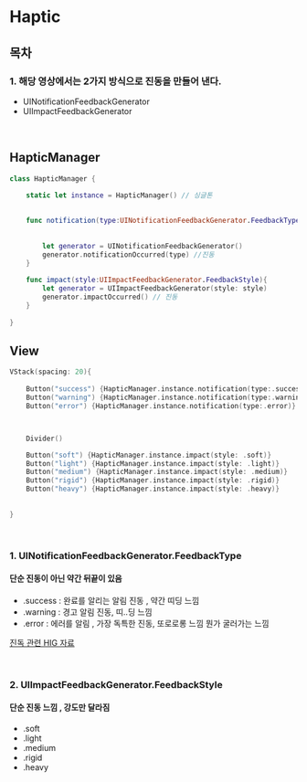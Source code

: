 # Haptic


## 목차

### 1. 해당 영상에서는 2가지 방식으로 진동을 만들어 낸다.

-   UINotificationFeedbackGenerator
-   UIImpactFeedbackGenerator

<br>

## HapticManager
```swift
class HapticManager {
    
    static let instance = HapticManager() // 싱글톤

    
    func notification(type:UINotificationFeedbackGenerator.FeedbackType){
        
        
        let generator = UINotificationFeedbackGenerator()
        generator.notificationOccurred(type) //진동
    }
    
    func impact(style:UIImpactFeedbackGenerator.FeedbackStyle){
        let generator = UIImpactFeedbackGenerator(style: style)
        generator.impactOccurred() // 진동
    }
    
}
```

## View
```swift
VStack(spacing: 20){
            
    Button("success") {HapticManager.instance.notification(type:.success)}
    Button("warning") {HapticManager.instance.notification(type:.warning)}
    Button("error") {HapticManager.instance.notification(type:.error)}



    Divider()

    Button("soft") {HapticManager.instance.impact(style: .soft)}
    Button("light") {HapticManager.instance.impact(style: .light)}
    Button("medium") {HapticManager.instance.impact(style: .medium)}
    Button("rigid") {HapticManager.instance.impact(style: .rigid)}
    Button("heavy") {HapticManager.instance.impact(style: .heavy)}
            
            
}
```


<br>

### 1. UINotificationFeedbackGenerator.FeedbackType

#### 단순 진동이 아닌 약간 뒤끝이 있음
- .success : 완료를 알리는 알림 진동 , 약간 띠딩 느낌
- .warning : 경고 알림 진동, 띠..딩 느낌
- .error : 에러를 알림 , 가장 독특한 진동, 또로로롱 느낌 뭔가 굴러가는 느낌

[진독 관련 HIG 자료](https://developer.apple.com/design/human-interface-guidelines/playing-haptics)

<br>

### 2. UIImpactFeedbackGenerator.FeedbackStyle

#### 단순 진동 느낌 , 강도만 달라짐 
- .soft
- .light
- .medium
- .rigid
- .heavy
